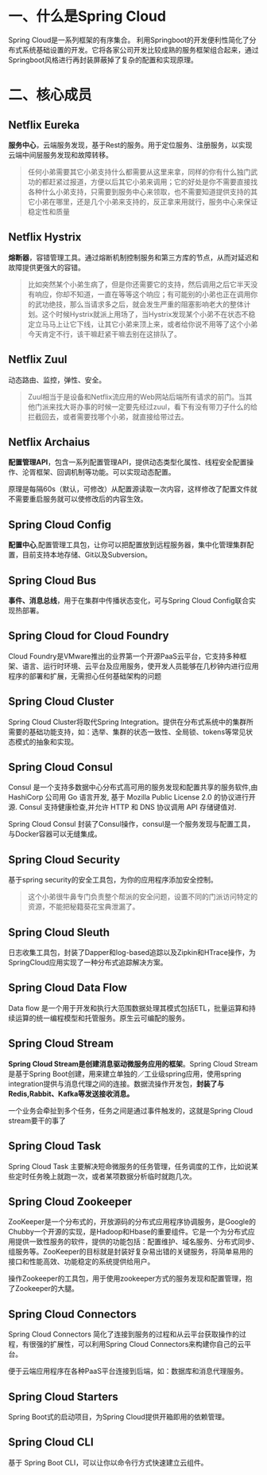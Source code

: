 # 一、什么是Spring Cloud

Spring Cloud是一系列框架的有序集合。 利用Springboot的开发便利性简化了分布式系统基础设置的开发。它将各家公司开发比较成熟的服务框架组合起来，通过Springboot风格进行再封装屏蔽掉了复杂的配置和实现原理。

 

# 二、核心成员

## Netflix Eureka



 **服务中心**，云端服务发现，基于Rest的服务。用于定位服务、注册服务，以实现云端中间层服务发现和故障转移。

> 任何小弟需要其它小弟支持什么都需要从这里来拿，同样的你有什么独门武功的都赶紧过报道，方便以后其它小弟来调用；它的好处是你不需要直接找各种什么小弟支持，只需要到服务中心来领取，也不需要知道提供支持的其它小弟在哪里，还是几个小弟来支持的，反正拿来用就行，服务中心来保证稳定性和质量

## Netflix Hystrix



**熔断器**，容错管理工具。通过熔断机制控制服务和第三方库的节点，从而对延迟和故障提供更强大的容错。

> 比如突然某个小弟生病了，但是你还需要它的支持，然后调用之后它半天没有响应，你却不知道，一直在等等这个响应；有可能别的小弟也正在调用你的武功绝技，那么当请求多之后，就会发生严重的阻塞影响老大的整体计划。这个时候Hystrix就派上用场了，当Hystrix发现某个小弟不在状态不稳定立马马上让它下线，让其它小弟来顶上来，或者给你说不用等了这个小弟今天肯定不行，该干嘛赶紧干嘛去别在这排队了。

## Netflix Zuul

动态路由、监控，弹性、安全。

> Zuul相当于是设备和Netflix流应用的Web网站后端所有请求的前门。当其他门派来找大哥办事的时候一定要先经过zuul，看下有没有带刀子什么的给拦截回去，或者需要找哪个小弟，就直接给带过去。

## Netflix Archaius

**配置管理API**，包含一系列配置管理API，提供动态类型化属性、线程安全配置操作、沦胥框架、回调机制等功能。可以实现动态配置。

原理是每隔60s（默认，可修改）从配置源读取一次内容，这样修改了配置文件就不需要重启服务就可以使修改后的内容生效。

## Spring Cloud Config

**配置中心**,配置管理工具包，让你可以把配置放到远程服务器，集中化管理集群配置，目前支持本地存储、Git以及Subversion。

## Spring Cloud Bus

**事件、消息总线**，用于在集群中传播状态变化，可与Spring Cloud Config联合实现热部署。

## Spring Cloud for Cloud Foundry

Cloud Foundry是VMware推出的业界第一个开源PaaS云平台，它支持多种框架、语言、运行时环境、云平台及应用服务，使开发人员能够在几秒钟内进行应用程序的部署和扩展，无需担心任何基础架构的问题

## Spring Cloud Cluster

Spring Cloud Cluster将取代Spring Integration。提供在分布式系统中的集群所需要的基础功能支持，如：选举、集群的状态一致性、全局锁、tokens等常见状态模式的抽象和实现。

## Spring Cloud Consul

Consul 是一个支持多数据中心分布式高可用的服务发现和配置共享的服务软件,由 HashiCorp 公司用 Go 语言开发, 基于 Mozilla Public License 2.0 的协议进行开源. Consul 支持健康检查,并允许 HTTP 和 DNS 协议调用 API 存储键值对.

Spring Cloud Consul 封装了Consul操作，consul是一个服务发现与配置工具，与Docker容器可以无缝集成。

## Spring Cloud Security

基于spring security的安全工具包，为你的应用程序添加安全控制。

> 这个小弟很牛鼻专门负责整个帮派的安全问题，设置不同的门派访问特定的资源，不能把秘籍葵花宝典泄漏了。

## Spring Cloud Sleuth

日志收集工具包，封装了Dapper和log-based追踪以及Zipkin和HTrace操作，为SpringCloud应用实现了一种分布式追踪解决方案。

## Spring Cloud Data Flow

Data flow 是一个用于开发和执行大范围数据处理其模式包括ETL，批量运算和持续运算的统一编程模型和托管服务。原生云可编配的服务。

## Spring Cloud Stream

**Spring Cloud Stream是创建消息驱动微服务应用的框架**。Spring Cloud Stream是基于Spring Boot创建，用来建立单独的／工业级spring应用，使用spring integration提供与消息代理之间的连接。数据流操作开发包，**封装了与Redis,Rabbit、Kafka等发送接收消息。**

一个业务会牵扯到多个任务，任务之间是通过事件触发的，这就是Spring Cloud stream要干的事了

## Spring Cloud Task

Spring Cloud Task 主要解决短命微服务的任务管理，任务调度的工作，比如说某些定时任务晚上就跑一次，或者某项数据分析临时就跑几次。

## Spring Cloud Zookeeper

ZooKeeper是一个分布式的，开放源码的分布式应用程序协调服务，是Google的Chubby一个开源的实现，是Hadoop和Hbase的重要组件。它是一个为分布式应用提供一致性服务的软件，提供的功能包括：配置维护、域名服务、分布式同步、组服务等。ZooKeeper的目标就是封装好复杂易出错的关键服务，将简单易用的接口和性能高效、功能稳定的系统提供给用户。

操作Zookeeper的工具包，用于使用zookeeper方式的服务发现和配置管理，抱了Zookeeper的大腿。

## Spring Cloud Connectors

Spring Cloud Connectors 简化了连接到服务的过程和从云平台获取操作的过程，有很强的扩展性，可以利用Spring Cloud Connectors来构建你自己的云平台。

便于云端应用程序在各种PaaS平台连接到后端，如：数据库和消息代理服务。

##  Spring Cloud Starters

Spring Boot式的启动项目，为Spring Cloud提供开箱即用的依赖管理。

## Spring Cloud CLI

基于 Spring Boot CLI，可以让你以命令行方式快速建立云组件。